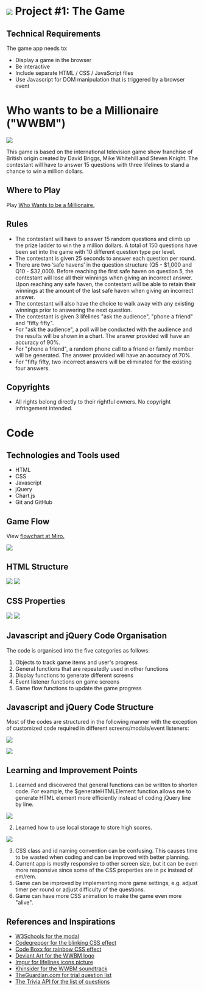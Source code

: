 # ![](./documentation/ga_logo.svg) Project #1: The Game

## Technical Requirements
The game app needs to:
- Display a game in the browser
- Be interactive
- Include separate HTML / CSS / JavaScript files
- Use Javascript for DOM manipulation that is triggered by a browser event

# Who wants to be a Millionaire ("WWBM")
<img src="./documentation/wwbm-wallpaper.jpeg"/>

This game is based on the international television game show franchise of British origin created by David Briggs, Mike Whitehill and Steven Knight. The contestant will have to answer 15 questions with three lifelines to stand a chance to win a million dollars.

## Where to Play
Play [Who Wants to be a Millionaire.](https://wwbm.vercel.app/)

## Rules
- The contestant will have to answer 15 random questions and climb up the prize ladder to win the a million dollars. A total of 150 questions have been set into the game with 10 different question type per level.
- The contestant is given 25 seconds to answer each question per round.
- There are two ‘safe havens’ in the question structure (Q5 - $1,000 and Q10 - $32,000). Before reaching the first safe haven on question 5, the contestant will lose all their winnings when giving an incorrect answer. Upon reaching any safe haven, the contestant will be able to retain their winnings at the amount of the last safe haven when giving an incorrect answer.
- The contestant will also have the choice to walk away with any existing winnings prior to answering the next question.
- The contestant is given 3 lifelines "ask the audience", "phone a friend" and "fifty fifty".
- For "ask the audience", a poll will be conducted with the audience and the results will be shown in a chart. The answer provided will have an accuracy of 90%.
- For "phone a friend", a random phone call to a friend or family member will be generated. The answer provided will have an accuracy of 70%.
- For "fifty fifty, two incorrect answers will be eliminated for the existing four answers.

## Copyrights
- All rights belong directly to their rightful owners. No copyright infringement intended.

# Code
## Technologies and Tools used
- HTML
- CSS
- Javascript
- jQuery
- Chart.js
- Git and GitHub

## Game Flow
View [flowchart at Miro.](https://miro.com/app/board/uXjVPccHgUw=/?share_link_id=161052720807)

<img src="./documentation/wwbm-flowchart.png"/>

## HTML Structure
<img src="./documentation/html-structure-1.png"/>
<img src="./documentation/html-structure-2.png"/>

## CSS Properties
<img src="./documentation/css-1.png"/>
<img src="./documentation/css-2.png"/>

## Javascript and jQuery Code Organisation
The code is organised into the five categories as follows:
1. Objects to track game items and user's progress
2. General functions that are repeatedly used in other functions
3. Display functions to generate different screens
4. Event listener functions on game screens
5. Game flow functions to update the game progress

## Javascript and jQuery Code Structure
Most of the codes are structured in the following manner with the exception of customized code required in different screens/modals/event listeners:
<p align="left"><img src="./documentation/js-structure-1.png"/></p>
<p align="left"><img src="./documentation/js-structure-2.png"/></p>

## Learning and Improvement Points
1. Learned and discovered that general functions can be written to shorten code. For example, the $generateHTMLElement function allows me to generate HTML element more efficiently instead of coding jQuery line by line.
<p align="left"><img src="./documentation/generalhtmlelement.png"/></p>

2. Learned how to use local storage to store high scores.
<p align="left"><img src="./documentation/local-storage.png"/></p>

3. CSS class and id naming convention can be confusing. This causes time to be wasted when coding and can be improved with better planning.
4. Current app is mostly responsive to other screen size, but it can be even more responsive since some of the CSS properties are in px instead of em/rem.
5. Game can be improved by implementing more game settings, e.g. adjust timer per round or adjust difficulty of the questions.
6. Game can have more CSS animation to make the game even more "alive".

## References and Inspirations
- [W3Schools for the modal](https://www.w3schools.com/howto/tryit.asp?filename=tryhow_css_modal2)
- [Codegrepper for the blinking CSS effect](https://www.codegrepper.com/code-examples/css/how+to+make+a+box+blink+in+css)
- [Code Boxx for rainbow CSS effect](https://code-boxx.com/create-rainbow-text-pure-css-js/)
- [Deviant Art for the WWBM logo](https://www.deviantart.com/zackthetimelordrblx/art/Who-Wants-To-Be-a-Millionaire-UK-2018-logo-remake-762595559)
- [Imgur for lifelines icons picture](https://imgur.com/sQvoOhJ)
- [Khinsider for the WWBM soundtrack](https://downloads.khinsider.com/game-soundtracks/album/who-wants-to-be-a-millionaire-the-album)
- [TheGuardian.com for trial question list](https://www.theguardian.com/tv-and-radio/ng-interactive/2020/sep/12/who-wants-to-be-a-millionaire-jackpot-questions-quiz-yourself)
- [The Trivia API for the list of questions](https://the-trivia-api.com/search/)
